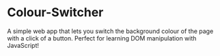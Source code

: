 # Colour-Switcher
A simple web app that lets you switch the background colour of the page with a click of a button. Perfect for learning DOM manipulation with JavaScript!


